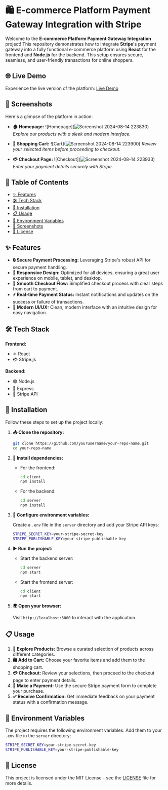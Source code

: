 # 🛍️ E-commerce Platform Payment Gateway Integration with Stripe

Welcome to the **E-commerce Platform Payment Gateway Integration** project! This repository demonstrates how to integrate **Stripe**'s payment gateway into a fully functional e-commerce platform using **React** for the frontend and **Node.js** for the backend. This setup ensures secure, seamless, and user-friendly transactions for online shoppers.

## 🌐 Live Demo

Experience the live version of the platform: [Live Demo]([your-live-link-here](https://stripe-2n40ziinx-shivshankar-yadavs-projects.vercel.app/))

## 📸 Screenshots

Here's a glimpse of the platform in action:

- **🏠 Homepage:**
  ![Homepage](![Screenshot 2024-08-14 223830](https://github.com/user-attachments/assets/31f1b1fa-30b4-427a-9f0d-f71d1205ef28))
  *Explore our products with a sleek and modern interface.*

- **🛒 Shopping Cart:**
  ![Cart](![Screenshot 2024-08-14 223900](https://github.com/user-attachments/assets/823a14b8-ed8b-4c1f-a76d-57254dec5e52))
  *Review your selected items before proceeding to checkout.*

- **💳 Checkout Page:**
  ![Checkout](![Screenshot 2024-08-14 223933](https://github.com/user-attachments/assets/863034a4-2bad-47a4-b756-647608d436ae))
  *Enter your payment details securely with Stripe.*
  

## 📖 Table of Contents

- [✨ Features](#-features)
- [🛠️ Tech Stack](#%EF%B8%8F-tech-stack)
- [🚀 Installation](#-installation)
- [📋 Usage](#-usage)
- [🔐 Environment Variables](#-environment-variables)
- [📸 Screenshots](#-screenshots)
- [📜 License](#-license)

## ✨ Features

- **🔒 Secure Payment Processing:** Leveraging Stripe's robust API for secure payment handling.
- **📱 Responsive Design:** Optimized for all devices, ensuring a great user experience on mobile, tablet, and desktop.
- **🛒 Smooth Checkout Flow:** Simplified checkout process with clear steps from cart to payment.
- **⚡ Real-time Payment Status:** Instant notifications and updates on the success or failure of transactions.
- **🎨 Modern UI/UX:** Clean, modern interface with an intuitive design for easy navigation.

## 🛠️ Tech Stack

**Frontend:**
- ⚛️ React
- 💳 Stripe.js

**Backend:**
- 🟢 Node.js
- 🚂 Express
- 🔐 Stripe API

## 🚀 Installation

Follow these steps to set up the project locally:

1. **📥 Clone the repository:**
   ```bash
   git clone https://github.com/yourusername/your-repo-name.git
   cd your-repo-name
   ```

2. **🔧 Install dependencies:**

   - For the frontend:
     ```bash
     cd client
     npm install
     ```

   - For the backend:
     ```bash
     cd server
     npm install
     ```

3. **📝 Configure environment variables:**

   Create a `.env` file in the `server` directory and add your Stripe API keys:
   ```bash
   STRIPE_SECRET_KEY=your-stripe-secret-key
   STRIPE_PUBLISHABLE_KEY=your-stripe-publishable-key
   ```

4. **▶️ Run the project:**

   - Start the backend server:
     ```bash
     cd server
     npm start
     ```

   - Start the frontend server:
     ```bash
     cd client
     npm start
     ```

5. **🌍 Open your browser:**

   Visit `http://localhost:3000` to interact with the application.

## 📋 Usage

1. **🛒 Explore Products:** Browse a curated selection of products across different categories.
2. **🛍️ Add to Cart:** Choose your favorite items and add them to the shopping cart.
3. **💳 Checkout:** Review your selections, then proceed to the checkout page to enter payment details.
4. **💸 Make a Payment:** Use the secure Stripe payment form to complete your purchase.
5. **✅ Receive Confirmation:** Get immediate feedback on your payment status with a confirmation message.

## 🔐 Environment Variables

The project requires the following environment variables. Add them to your `.env` file in the `server` directory:

```bash
STRIPE_SECRET_KEY=your-stripe-secret-key
STRIPE_PUBLISHABLE_KEY=your-stripe-publishable-key
```

## 📜 License

This project is licensed under the MIT License - see the [LICENSE](LICENSE) file for more details.

